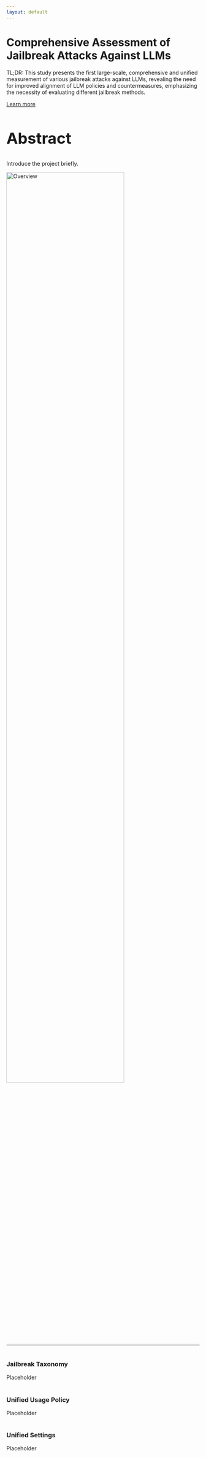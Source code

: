 ```yaml
---
layout: default
---
```


<link href="https://cdnjs.cloudflare.com/ajax/libs/font-awesome/6.1.1/css/all.min.css" rel="stylesheet">

<div class="header-container jumbotron">
    <div class="container">
        <h1>Comprehensive Assessment of Jailbreak Attacks Against LLMs</h1>
        <p>TL;DR: This study presents the first large-scale, comprehensive and unified measurement of various jailbreak attacks against LLMs, revealing the need for improved alignment of LLM policies and countermeasures, emphasizing the necessity of evaluating different jailbreak methods.</p>
        <p><a class="btn btn-primary btn-lg" href="https://arxiv.org/abs/2402.05668" role="button">Learn more</a></p>
    </div>
</div>

<div class="container">
    <div class="row">
        <div class="col-md-6">
            <h2 class="header-light regular-pad" style="font-size: 40px;">Abstract</h2>
              <p class="lead">Introduce the project briefly.</p>
        </div>
        <div class="col-md-6 text-center">
            <img src="{{ "/assets/img/overview.png" | relative_url }}" alt="Overview" class="img-responsive" width="78%">
        </div>
    </div>
    <hr>
    <div class="row">
        <div class="col-sm-4">
            <h1 class="text-center"><i class="fa-solid fa-sitemap" aria-hidden="true"></i></h1>
            <h3 class="text-center">Jailbreak Taxonomy</h3>
            <p>Placeholder
            </p>
        </div>
        <div class="col-sm-4">
            <h1 class="text-center"><i class="fa-solid fa-file-shield" aria-hidden="true"></i></h1>
            <h3 class="text-center">Unified Usage Policy</h3>
            <p>Placeholder</p>
        </div>
        <div class="col-sm-4">
            <h1 class="text-center"><i class="fa-solid fa-gears" aria-hidden="true"></i></h1>
            <h3 class="text-center">Unified Settings</h3>
            <p>Placeholder</p>
        </div>
    </div>
</div>
